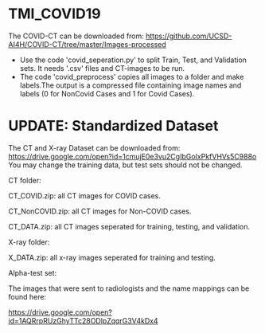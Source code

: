 # TMI_COVID19
The COVID-CT can be downloaded from: https://github.com/UCSD-AI4H/COVID-CT/tree/master/Images-processed
- Use the code 'covid_seperation.py' to split Train, Test, and Validation sets. It needs '.csv' files and CT-images to be run.
- The code 'covid_preprocess' copies all images to a folder and make labels.The output is a compressed file containing 
  image names and labels (0 for NonCovid Cases and 1 for Covid Cases). 

# UPDATE: Standardized Dataset
The CT and X-ray Dataset can be downloaded from: https://drive.google.com/open?id=1cmujE0e3vu2CgIbGoIxPkfVHVs5C988o
You may change the training data, but test sets should not be changed.

CT folder:

  CT_COVID.zip: all CT images for COVID cases.
  
  CT_NonCOVID.zip: all CT images for Non-COVID cases.
  
  CT_DATA.zip: all CT images seperated for training, testing, and validation. 
 
  
 X-ray folder:
 
  X_DATA.zip: all x-ray images seperated for training and testing.
  
 Alpha-test set:
 
  The images that were sent to radiologists and the name mappings can be found here:
  
  https://drive.google.com/open?id=1AQRrpRUzGhyTTc28ODlpZqqrG3V4kDx4
 
 
